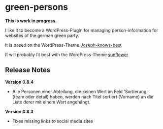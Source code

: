# green-persons

__This is work in progress.__

I like it to become a WordPress-Plugin for
managing person-information for websites of the german green party.

It is based on the WordPress-Theme [Joseph-knows-best](https://github.com/kre8tiv/Joseph-knows-best)

It will probably fit best with the WordPress-Theme [sunflower](https://github.com/codeispoetry/sunflower)


## Release Notes

__Version 0.8.4__

- Alle Personen einer Abteilung, die keinen Wert im Feld 'Sortierung' (team oder detail) haben, werden
  nach Titel sortiert (Vorname) an die Liste derer mit einem Wert angehängt.

__Version 0.8.3__

- Fixes missing links to social media sites
